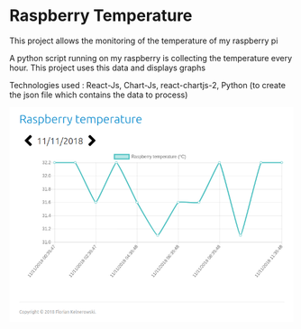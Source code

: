 # Raspberry Temperature

This project allows the monitoring of the temperature of my raspberry pi

A python script running on my raspberry is collecting the temperature every hour. This project uses this data and displays graphs

Technologies used : React-Js, Chart-Js, react-chartjs-2, Python (to create the json file which contains the data to process)

![alt text](https://raw.githubusercontent.com/Nairolf92/raspberry-temperature/master/temperature-11-11-2018.png)

